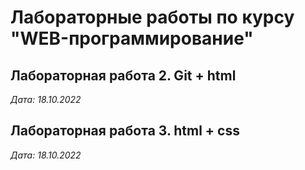 # Лабораторные работы по курсу "WEB-программирование"

## Лабораторная работа 2. Git + html

*Дата: 18.10.2022*

## Лабораторная работа 3. html + css

*Дата: 18.10.2022*
